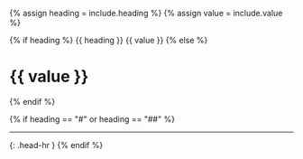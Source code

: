 <!-- LOCATION -->
<!-- _includes/components/ -->

<!-- INCLUDE -->
<!-- components/title.md -->

<!-- VARIABLES -->
<!-- heading:   {HEADING} | Example: ### -->
<!-- value:     {VALUE} | Example: Appium -->


<!-- READ VARIABLES -->
{% assign heading = include.heading %}
{% assign value = include.value %}


<!-- MAIN CONTENT -->

{% if heading %}
{{ heading }} {{ value }}
{% else %}
<h1>{{ value }}</h1>
{% endif %}

{% if heading == "#" or heading == "##" %}
<hr>{: .head-hr }
{% endif %}